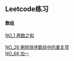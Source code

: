 ﻿## Leetcode练习

#### 数组
[NO_1 两数之和](/src/Array/No_1.java) </br>  
[NO_26 删除排序数组中的重复项](/src/Array/No_26.java) </br>
[NO_66 加一](/src/Array/No_66.java) </br>
